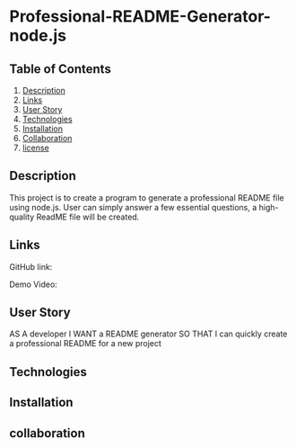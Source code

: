 


# Professional-README-Generator-node.js

## Table of Contents
 1. [Description](#Description)
 2.  [Links](#Links)
 3. [User Story](#User_Story)
 4. [Technologies](#technologies)
 5. [Installation](#installation)
 6. [Collaboration](#collaboration)
 7. [license](#license)

## Description
This project is to create a program to generate a professional README file using node.js. User can simply answer a few essential questions, a high-quality ReadME file will be created. 

## Links

GitHub link:

Demo Video: 

## User Story

AS A developer
I WANT a README generator
SO THAT I can quickly create a professional README for a new project

## Technologies


## Installation


## collaboration